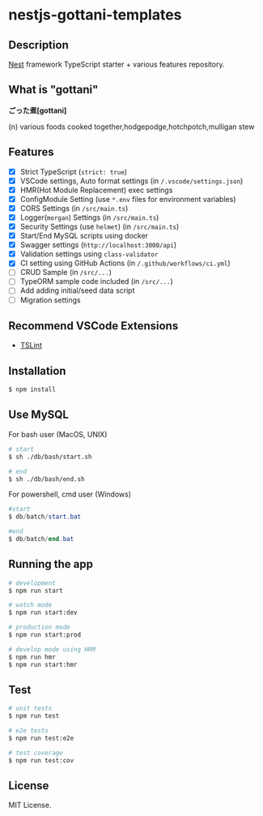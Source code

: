 # nestjs-gottani-templates

## Description

[Nest](https://github.com/nestjs/nest) framework TypeScript starter + various features repository.

## What is "gottani"

**ごった煮[gottani]**

(n) various foods cooked together,hodgepodge,hotchpotch,mulligan stew

## Features

- [x] Strict TypeScript (`strict: true`)
- [x] VSCode settings, Auto format settings (in `/.vscode/settings.json`)
- [x] HMR(Hot Module Replacement) exec settings
- [x] ConfigModule Setting (use `*.env` files for environment variables)
- [x] CORS Settings (in `/src/main.ts`)
- [x] Logger(`morgan`) Settings (in `/src/main.ts`)
- [x] Security Settings (use `helmet`) (in `/src/main.ts`)
- [x] Start/End MySQL scripts using docker
- [x] Swagger settings (`http://localhost:3000/api`)
- [x] Validation settings using `class-validator`
- [x] CI setting using GitHub Actions (in `/.github/workflows/ci.yml`)
- [ ] CRUD Sample (in `/src/...`)
- [ ] TypeORM sample code included (in `/src/...`)
- [ ] Add adding initial/seed data script
- [ ] Migration settings

## Recommend VSCode Extensions
- [TSLint](https://marketplace.visualstudio.com/items?itemName=ms-vscode.vscode-typescript-tslint-plugin)

## Installation

```bash
$ npm install
```

## Use MySQL

For bash user (MacOS, UNIX)

```bash
# start
$ sh ./db/bash/start.sh

# end
$ sh ./db/bash/end.sh
```

For powershell, cmd user (Windows)

```powershell
#start
$ db/batch/start.bat

#end
$ db/batch/end.bat
```

## Running the app

```bash
# development
$ npm run start

# watch mode
$ npm run start:dev

# production mode
$ npm run start:prod

# develop mode using HRM
$ npm run hmr
$ npm run start:hmr
```

## Test

```bash
# unit tests
$ npm run test

# e2e tests
$ npm run test:e2e

# test coverage
$ npm run test:cov
```

## License

MIT License.
